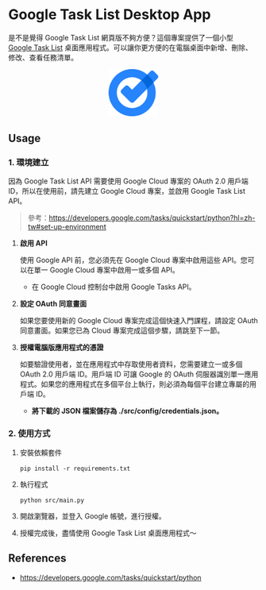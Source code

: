 # Google Task List Desktop App

是不是覺得 Google Task List 網頁版不夠方便？這個專案提供了一個小型 [Google Task List](https://tasks.google.com/) 桌面應用程式。可以讓你更方便的在電腦桌面中新增、刪除、修改、查看任務清單。

<p align="center">
  <img src="./asset/Google_Tasks_2021.svg.png" width="100" alt="Google Tasks Logo">
</p>

## Usage

### 1. 環境建立

因為 Google Task List API 需要使用 Google Cloud 專案的 OAuth 2.0 用戶端 ID，所以在使用前，請先建立 Google Cloud 專案，並啟用 Google Task List API。

> 參考：https://developers.google.com/tasks/quickstart/python?hl=zh-tw#set-up-environment

1. **啟用 API**

    使用 Google API 前，您必須先在 Google Cloud 專案中啟用這些 API。您可以在單一 Google Cloud 專案中啟用一或多個 API。
    - 在 Google Cloud 控制台中啟用 Google Tasks API。

2. **設定 OAuth 同意畫面**

    如果您要使用新的 Google Cloud 專案完成這個快速入門課程，請設定 OAuth 同意畫面。如果您已為 Cloud 專案完成這個步驟，請跳至下一節。

3. **授權電腦版應用程式的憑證**

    如要驗證使用者，並在應用程式中存取使用者資料，您需要建立一或多個 OAuth 2.0 用戶端 ID。用戶端 ID 可讓 Google 的 OAuth 伺服器識別單一應用程式。如果您的應用程式在多個平台上執行，則必須為每個平台建立專屬的用戶端 ID。

    - **將下載的 JSON 檔案儲存為 ./src/config/credentials.json。**

### 2. 使用方式

1. 安裝依賴套件

    ```
    pip install -r requirements.txt
    ```

2. 執行程式

    ```
    python src/main.py
    ```

3. 開啟瀏覽器，並登入 Google 帳號，進行授權。

4. 授權完成後，盡情使用 Google Task List 桌面應用程式～

## References

- https://developers.google.com/tasks/quickstart/python
